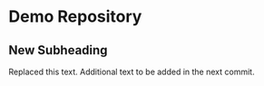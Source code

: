 # Demo Repository
## New Subheading

Replaced this text.
Additional text to be added in the next commit.